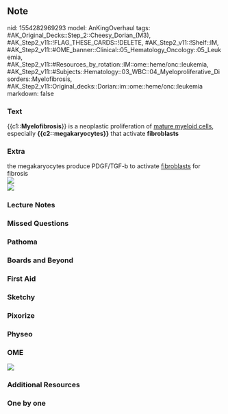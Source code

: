 ## Note
nid: 1554282969293
model: AnKingOverhaul
tags: #AK_Original_Decks::Step_2::Cheesy_Dorian_(M3), #AK_Step2_v11::!FLAG_THESE_CARDS::!DELETE, #AK_Step2_v11::!Shelf::IM, #AK_Step2_v11::#OME_banner::Clinical::05_Hematology_Oncology::05_Leukemia, #AK_Step2_v11::#Resources_by_rotation::IM::ome::heme/onc::leukemia, #AK_Step2_v11::#Subjects::Hematology::03_WBC::04_Myeloproliferative_Disorders::Myelofibrosis, #AK_Step2_v11::Original_decks::Dorian::im::ome::heme/onc::leukemia
markdown: false

### Text
<div>
  {{c1::<b>Myelofibrosis</b>}} is a neoplastic proliferation of
  <u>mature myeloid cells</u>, especially
  <b>{{c2::megakaryocytes}}</b> that activate <b>fibroblasts</b>
</div>

### Extra
<div>
  the megakaryocytes produce PDGF/TGF-b to activate
  <u>fibroblasts</u> for fibrosis
</div>
<div><img src="paste-1214402002944001.jpg"></div><img src=
"paste-5493211631976449.jpg">

### Lecture Notes


### Missed Questions


### Pathoma


### Boards and Beyond


### First Aid


### Sketchy


### Pixorize


### Physeo


### OME
<div class="ome-widget">
  <a href=
  "https://onlinemeded.org/spa/hematology-oncology/leukemia/acquire?ref=anki">
  <img src="_OME_AnkiFlashcards_Lesson_2.png"></a>
</div>

### Additional Resources


### One by one

